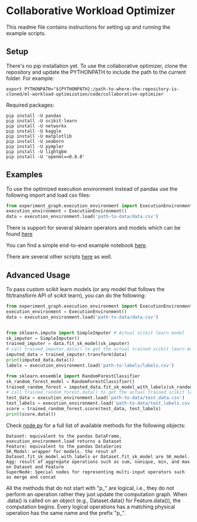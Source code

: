 # Collaborative Workload Optimizer

This readme file contains instructions for setting up and running the example scripts.

## Setup 
There's no pip installation yet. 
To use the collaborative optimizer, clone the repository and update the PYTHONPATH to include the path to the current folder. For example:
```
export PYTHONPATH="${PYTHONPATH}:/path-to-where-the-repository-is-cloned/ml-workload-optimization/code/collaborative-optimizer
```

Required packages:
```
pip install -U pandas 
pip install -U scikit-learn 
pip install -U networkx 
pip install -U kaggle 
pip install -U matplotlib 
pip install -U seaborn 
pip install -U pympler 
pip install -U lightgbm 
pip install -U 'openml==0.8.0'
```

## Examples
To use the optimized execution environment instead of pandas use the following import and load csv files:
```python
from experiment_graph.execution_environment import ExecutionEnvironment
execution_environment = ExecutionEnvironment()
data = execution_environment.load('path-to-data/data.csv')
```

There is support for several sklearn operators and models which can be found [here](experiment_graph/sklearn_helper)

You can find a simple end-to-end example notebook [here](examples/).

There are several other scripts [here](paper/experiment_workloads/kaggle_home_credit/optimized) as well.

## Advanced Usage
To pass custom scikit learn models (or any model that follows the fit/transform API of scikit learn), you can do the following:
```python
from experiment_graph.execution_environment import ExecutionEnvironment
execution_environment = ExecutionEnvironment()
data = execution_environment.load('path-to-data/data.csv')


from sklearn.impute import SimpleImputer # Actual scikit learn model
sk_imputer = SimpleImputer()
trained_imputer = data.fit_sk_model(sk_imputer)
# call trained_imputer.data() to get the actual trained scikit learn model
imputed_data = trained_imputer.transform(data)
print(imputed_data.data())
labels = execution_environment.load('path-to-labels/labels.csv')

from sklearn.ensemble import RandomForestClassifier
sk_random_forest_model = RandomForestClassifier()
trained_random_forest = imputed_data.fit_sk_model_with_labels(sk_random_forest_model, labels)
# call trained_random_forest.data() to get the actual trained scikit learn model
test_data = execution_environment.load('path-to-data/test_data.csv')
test_labels = execution_environment.load('path-to-data/test_labels.csv')
score = trained_random_forest.score(test_data, test_labels)
print(score.data())
``` 

Check [node.py](experiment_graph/graph/node.py) for a full list of available methods for the following objects:
```
Dataset: equivalent to the pandas DataFrame, execution_environment.load returns a Dataset
Feature: equivalent to the pandas DataSeries
SK_Model: wrapper for models. the resut of Dataset.fit_sk_model_with_labels or Dataset.fit_sk_model are SK_model. 
Agg: result of aggregate operations such as sum, nunique, min, and max on Dataset and Feature
SuperNode: Special nodes for representing multi-input operators such as merge and concat    
```
All the methods that do not start with "p_" are logical, i.e., they do not perform an operation rather they just update
the computation graph.
When .data() is called on an object (e.g., Dataset.data() for Feature.data()), the computation begins. Every logical operations
has a matching physical operation has the same name and the prefix "p_".





